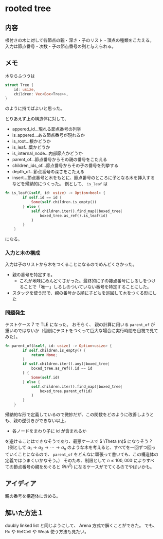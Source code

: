 # rooted tree
## 内容
根付きの木に対して各節点の親・深さ・子のリスト・頂点の種類をこたえる。
入力は節点番号・次数・子の節点番号の列と与えられる。

## メモ
木ならふつうは
```rust
struct Tree {
    id: usize,
    children: Vec<Box<Tree>>,
}
```
のように持てばよいと思った。

とりあえず上の構造体に対して、
- appered_id...現れる節点番号の列挙
- is_appered...ある節点番号が現れるか
- is_root...根かどうか
- is_leaf...葉かどうか
- is_internal_node...内部節点かどうか
- parent_of...節点番号からその親の番号をこたえる
- children_ids_of...節点番号からその子の番号を列挙する
- depth_of...節点番号の深さをこたえる
- insert...節点番号と木をもとに、節点番号のところに子となる木を挿入する
などを帰納的につくった。
例として、 `is_leaf` は
```rust
fn is_leaf(&self, id: usize) -> Option<bool> {
        if self.id == id {
            Some(self.children.is_empty())
        } else {
            self.children.iter().find_map(|boxed_tree| 
                boxed_tree.as_ref().is_leaf(id)
            )
        }
    }
```
になる。

### 入力と木の構成
入力は子のリストから木をつくることになるのでめんどくさかった。
- 親の番号を特定する。
    - これが地味にめんどくさかった。最終的に子の接点番号にしるしをつけることで「唯一」しるしのついていない番号を特定することにした。
- スタックを使う形で、親の番号から順に子どもを巡回して木をつくる形にした

### 問題発生
テストケース 7 で TLE になった。
おそらく、 親の計算に用いる `parent_of` が重いのではないか（個別にテストをつくって巨大な場合に実行時間を目視で見てみた）。
```rust
fn parent_of(&self, id: usize) -> Option<usize> {
        if self.children.is_empty() {
            return None;
        }
        if self.children.iter().any(|boxed_tree|
            boxed_tree.as_ref().id == id
        ) {
            Some(self.id)
        } else {
            self.children.iter().find_map(|boxed_tree|
                boxed_tree.parent_of(id)
            )
        }
    }
```
帰納的な形で定義しているので微妙だが、この関数をどのように改善しようとも、親の逆引きができない以上、

- 各ノードをまわり子に id が含まれるか

を避けることはできなそうであり、最悪ケースで $ \Theta (n)$ になりそう？
（例として $a_1 \to a_2 \to \cdots \to a_n$ のような木を考えると、すべてを一回ずつ回っていくことになるので、 `parent_of` をどんなに頑張って書いても、この構造体の定義ではうまくいかなそう。）
そのため、制限として $n \leq 100,000$ によりすべての節点番号の親をめぐると $\Theta (n^2)$ になるケースがでてくるのでやばいかも。

## アイディア
親の番号を構造体に含める。

## 解いた方法１
doubly linked list と同じようにして、 Arena 方式で解くことができた。
でも、Rc や RefCell や Weak 使う方法も見たい。
